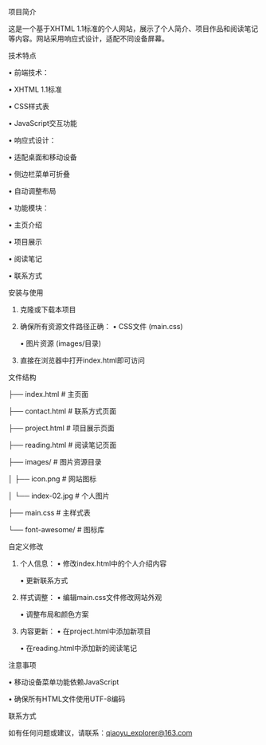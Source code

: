 项目简介

这是一个基于XHTML 1.1标准的个人网站，展示了个人简介、项目作品和阅读笔记等内容。网站采用响应式设计，适配不同设备屏幕。

技术特点

• 前端技术：

  • XHTML 1.1标准

  • CSS样式表

  • JavaScript交互功能

• 响应式设计：

  • 适配桌面和移动设备

  • 侧边栏菜单可折叠

  • 自动调整布局

• 功能模块：

  • 主页介绍

  • 项目展示

  • 阅读笔记

  • 联系方式

安装与使用

1. 克隆或下载本项目
2. 确保所有资源文件路径正确：
   • CSS文件 (main.css)

   • 图片资源 (images/目录)

3. 直接在浏览器中打开index.html即可访问

文件结构


├── index.html          # 主页面

├── contact.html        # 联系方式页面

├── project.html        # 项目展示页面

├── reading.html        # 阅读笔记页面

├── images/             # 图片资源目录

│   ├── icon.png        # 网站图标

│   └── index-02.jpg    # 个人图片

├── main.css            # 主样式表

└── font-awesome/       # 图标库


自定义修改

1. 个人信息：
   • 修改index.html中的个人介绍内容

   • 更新联系方式

2. 样式调整：
   • 编辑main.css文件修改网站外观

   • 调整布局和颜色方案

3. 内容更新：
   • 在project.html中添加新项目

   • 在reading.html中添加新的阅读笔记

注意事项

• 移动设备菜单功能依赖JavaScript

• 确保所有HTML文件使用UTF-8编码

联系方式

如有任何问题或建议，请联系：qiaoyu_explorer@163.com

